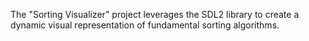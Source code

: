 The "Sorting Visualizer" project leverages the SDL2 library to create a dynamic visual representation of fundamental sorting algorithms. 
